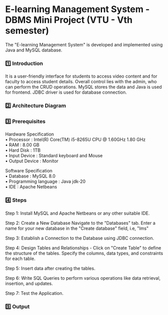 # E-learning Management System - DBMS Mini Project (VTU - Vth semester)

The "E-learning Management System" is developed and implemented using Java and MySQL database.

### :one: Introduction
It is a user-friendly interface for students to access video content and for faculty to access student details. Overall control lies with the admin, who can perform the CRUD operations. MySQL stores the data and Java is used for frontend. JDBC driver is used for database connection.

### :two: Architecture Diagram

### :three: Prerequisites
Hardware Specification <br>
• Processor : Intel(R) Core(TM) i5-8265U CPU @ 1.60GHz 1.80 GHz <br>
• RAM : 8.00 GB <br>
• Hard Disk : 1TB <br>
• Input Device : Standard keyboard and Mouse <br>
• Output Device : Monitor <br>

Software Specification <br>
• Database : MySQL 8.0 <br>
• Programming language : Java jdk-20 <br>
• IDE : Apache Netbeans <br>

### :four: Steps 
Step 1: Install MySQL and Apache Netbeans or any other suitable IDE. 

Step 2: Create a New Database Navigate to the "Databases" tab. Enter a name for your new database in the "Create database" field, i.e, "lms"

Step 3: Establish a Connection to the Database using JDBC connection.

Step 4: Design Tables and Relationships - Click on "Create Table" to define the structure of the tables. Specify the columns, data types, and constraints for each table.

Step 5: Insert data after creating the tables.

Step 6: Write SQL Queries to perform various operations like data retrieval, insertion, and updates.

Step 7: Test the Application.

### :five: Output
<p align=center>
  <img src="">
  <img src="">
<p>

